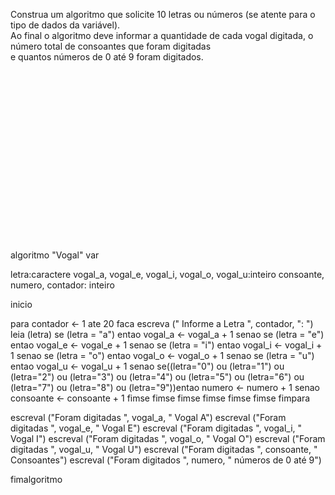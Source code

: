Construa um algoritmo que solicite 10 letras ou números (se atente para o tipo de dados da variável).    
Ao final o algoritmo deve informar a quantidade de cada vogal digitada, o número total de consoantes que foram digitadas  
e quantos números de 0 até 9 foram digitados.  

<br/>
<br/>
<br/>
<br/>
<br/>
<br/>
<br/>
<br/>
<br/>
<br/>
<br/>
<br/>
<br/>
<br/>
<br/>
<br/>





            

algoritmo "Vogal"
var

 letra:caractere
 vogal_a, vogal_e, vogal_i, vogal_o, vogal_u:inteiro
 consoante, numero, contador: inteiro

inicio

   para contador <- 1 ate 20 faca
      escreva (" Informe a Letra ", contador, ": ")
      leia (letra)
      se (letra = "a") entao
         vogal_a <- vogal_a + 1
      senao
         se (letra = "e") entao
            vogal_e <- vogal_e + 1
         senao
            se (letra = "i") entao
               vogal_i <- vogal_i + 1
            senao
               se (letra = "o") entao
                  vogal_o <- vogal_o + 1
               senao
                  se (letra = "u") entao
                     vogal_u <- vogal_u + 1
                  senao
                     se((letra="0") ou (letra="1") ou (letra="2") ou (letra="3") ou
                     (letra="4") ou (letra="5") ou (letra="6") ou (letra="7") ou
                     (letra="8") ou (letra="9"))entao
                        numero <- numero + 1
                     senao
                        consoante <- consoante + 1
                     fimse
                  fimse
               fimse
            fimse
         fimse
      fimse
   fimpara

   escreval ("Foram digitadas ", vogal_a, " Vogal A")
   escreval ("Foram digitadas ", vogal_e, " Vogal E")
   escreval ("Foram digitadas ", vogal_i, " Vogal I")
   escreval ("Foram digitadas ", vogal_o, " Vogal O")
   escreval ("Foram digitadas ", vogal_u, " Vogal U")
   escreval ("Foram digitadas ", consoante, " Consoantes")
   escreval ("Foram digitados ", numero, " números de 0 até 9")

fimalgoritmo




